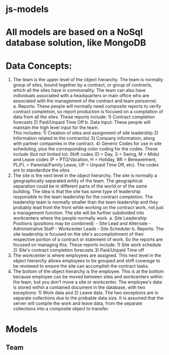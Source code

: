 # js-models

# All models are based on a NoSql database solution, like MongoDB #

Data Concepts:
==============

1.  The team is the upper level of the object hierarchy.  The team is normally 
group of sites, bound together by a contract, or group of contracts, which all 
the sites have in commonality.  The team can also have individuals associated
with a headquarters or main office who are associated with the management of the
contract and team personnel.  
    a. Reports: These people will normally need composite reports to verify 
    contract completion, so report production is focused on a compilation of 
    data from all the sites. These reports include:
        1) Contract completion forecasts
        2) Paid/Unpaid Time Off 
    b. Data Input: These people will maintain the high level input for the team.  
    This includes:
        1) Creation of sites and assignment of site leadership
        2) Information related to the contract(s)
        3) Company information, along with partner companies in the contract.
        4) Generic Codes for use in site scheduling, plus the corresponding 
        color coding for the codes.  These include (but not limited to): Shift 
        codes (D = Day, S = Swing, M = Mids) and Leave codes (P = PTO/Vacation, 
        H = Holiday, BR = Bereavement, PL/FL = Parental/Family Leave, UP = 
        Unpaid Time Off, etc).  The codes are to standardize the sites.
2.  The site is the next level in the object hierarchy.  The site is normally
a geographically separated entity of the team.  The geographical separation 
could be in different parts of the world or of the same building.  The idea is
that the site has some type of leadership responsible to the team leadership 
for the contract completion.  The leadership team is normally smaller than the
team leadership and they probably lead from the front while working on the 
contract work, not just a management function. The site will be further 
subdivided into workcenters where the people normally work. 
    a.  Site Leadership Positions (positions may be combined):
        - Site Lead and Alternate
        - Administrative Staff
        - Workcenter Leads
        - Site Scheduler
    b. Reports:  The site leadership is focused on the site's accomplishment of
    their respective portion of a contract or statement of work.  So the reports
    are focused on managing this.  These reports include:
        1) Site work schedule
        2) Site's contract completion forecasts
        3) Paid/Unpaid Time off
3.  The workcenter is where employees are assigned.  This next level in the 
object hierarchy allows employees to be grouped and shift coverage to be reviewed
to ensure the site can accomplish the contract tasks.
4.  The bottom of the object hierarchy is the employee.  This is at the bottom 
because employee can be moved between sites and workcenters within the team, but
you don't move a site or workcenter.  The employee's data is stored within a 
contained document in the database, with two exceptions: 1) Work data and 2) 
Leave data.  The two exceptions are in separate collections due to the probable
data size.  It is assumed that the server will compile the work and leave data, 
from the separate collections into a composite object to transfer.

Models
======

Team
----


